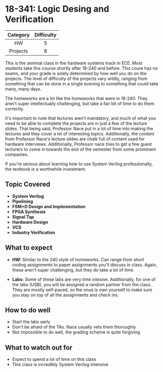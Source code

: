 # 18-341: Logic Desing and Verification

| Category | Difficulty |
|:-:       | :-:        |
| HW       | 5          |
| Projects | 8          |

This is the seminal class in the hardware systems track in ECE. Most students 
take this course shortly after 18-240 and before. This coure has no exams, and 
your grade is solely determined by how well you do on the projects. The level 
of difficulty of the projects vary wildly, ranging from something that can be 
done in a single evening to something that could take many, many days.

The homeworks are a lot like the homeworks that were in 18-240. They aren't 
super intellectually challenging, but take a fair bit of time to do them 
correctly. 

It's important to note that lectures aren't mandatory, and much of what you need 
to be able to complete the projects are in just a few of the lecture slides. That 
being said, Professor Nace put in a lot of time into making the lectures and they 
cover a lot of interesting topics. Additionally, the content from Professor Nace's 
lecture slides are chalk full of content used for hardware interviews. Additionally,
Professor nace tries to get a few guest lecturers to come in towards the end of the 
semester from some prominent companies.

If you're serious about learning how to use System Verilog professionally, the 
textbook is a worthwhile investment.

## Topic Covered
- **System Verilog**
- **Pipelining**
- **FSM+D Design and Implementation**
- **FPGA Synthesis**
- **Signal Tap**
- **Hardware Design**
- **VCS**
- **Industry Verification**

## What to expect

- **HW:** Similar to the 240 style of homeworks. Can range from short coding 
assignments to paper assignments you'll discuss in class. Again, these aren't super 
challenging, but they do take a lot of time. 

- **Labs:** Some of these labs are very time intesive. Additionally, for one of 
the labs (USB), you will be assigned a random partner from the class. They are 
mostly self-paced, so the onus is own yourself to make sure you stay on top of 
all the assignments and check ins. 

## How to do well

- Start the labs early
- Don't be afraid of the TAs. Nace usually vets them thoroughly
- Not impossible to do well, the grading scheme is quite forgiving

## What to watch out for

- Expect to spend a lot of time on this class
- This class is incredibly System Verilog intensive